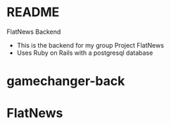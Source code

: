 # README

FlatNews Backend 
- This is the backend for my group Project FlatNews
- Uses Ruby on Rails with a postgresql database 

# gamechanger-back

# FlatNews
